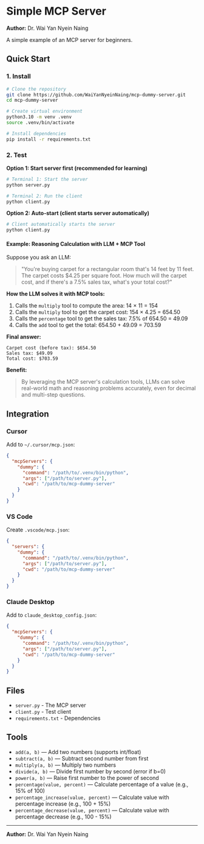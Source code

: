 # Simple MCP Server

**Author:** Dr. Wai Yan Nyein Naing

A simple example of an MCP server for beginners.

## Quick Start

### 1. Install

```bash
# Clone the repository
git clone https://github.com/WaiYanNyeinNaing/mcp-dummy-server.git
cd mcp-dummy-server

# Create virtual environment
python3.10 -m venv .venv
source .venv/bin/activate

# Install dependencies
pip install -r requirements.txt
```

### 2. Test

**Option 1: Start server first (recommended for learning)**
```bash
# Terminal 1: Start the server
python server.py

# Terminal 2: Run the client
python client.py
```

**Option 2: Auto-start (client starts server automatically)**
```bash
# Client automatically starts the server
python client.py
```

#### Example: Reasoning Calculation with LLM + MCP Tool

Suppose you ask an LLM:
> "You're buying carpet for a rectangular room that's 14 feet by 11 feet. The carpet costs $4.25 per square foot. How much will the carpet cost, and if there's a 7.5% sales tax, what's your total cost?"

**How the LLM solves it with MCP tools:**
1. Calls the `multiply` tool to compute the area: 14 × 11 = 154
2. Calls the `multiply` tool to get the carpet cost: 154 × 4.25 = 654.50
3. Calls the `percentage` tool to get the sales tax: 7.5% of 654.50 = 49.09
4. Calls the `add` tool to get the total: 654.50 + 49.09 = 703.59

**Final answer:**
```
Carpet cost (before tax): $654.50
Sales tax: $49.09
Total cost: $703.59
```

**Benefit:**
> By leveraging the MCP server's calculation tools, LLMs can solve real-world math and reasoning problems accurately, even for decimal and multi-step questions.

## Integration

### Cursor

Add to `~/.cursor/mcp.json`:

```json
{
  "mcpServers": {
    "dummy": {
      "command": "/path/to/.venv/bin/python",
      "args": ["/path/to/server.py"],
      "cwd": "/path/to/mcp-dummy-server"
    }
  }
}
```

### VS Code

Create `.vscode/mcp.json`:

```json
{
  "servers": {
    "dummy": {
      "command": "/path/to/.venv/bin/python",
      "args": ["/path/to/server.py"],
      "cwd": "/path/to/mcp-dummy-server"
    }
  }
}
```

### Claude Desktop

Add to `claude_desktop_config.json`:

```json
{
  "mcpServers": {
    "dummy": {
      "command": "/path/to/.venv/bin/python",
      "args": ["/path/to/server.py"],
      "cwd": "/path/to/mcp-dummy-server"
    }
  }
}
```

## Files

- `server.py` - The MCP server
- `client.py` - Test client  
- `requirements.txt` - Dependencies

## Tools

- `add(a, b)` — Add two numbers (supports int/float)
- `subtract(a, b)` — Subtract second number from first
- `multiply(a, b)` — Multiply two numbers
- `divide(a, b)` — Divide first number by second (error if b=0)
- `power(a, b)` — Raise first number to the power of second
- `percentage(value, percent)` — Calculate percentage of a value (e.g., 15% of 100)
- `percentage_increase(value, percent)` — Calculate value with percentage increase (e.g., 100 + 15%)
- `percentage_decrease(value, percent)` — Calculate value with percentage decrease (e.g., 100 - 15%)

---

**Author:** Dr. Wai Yan Nyein Naing 